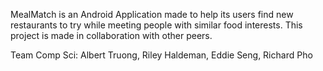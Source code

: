 MealMatch is an Android Application made to help its users find new restaurants to try while
meeting people with similar food interests.
This project is made in collaboration with other peers.

Team Comp Sci: Albert Truong, Riley Haldeman, Eddie Seng, Richard Pho
